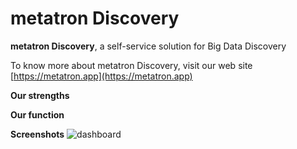 # metatron Discovery

**metatron Discovery**, a self-service solution for Big Data Discovery

To know more about metatron Discovery, visit our web site [https://metatron.app](https://metatron.app)

**Our strengths**

**Our function**

**Screenshots**
![dashboard](https://user-images.githubusercontent.com/6300003/44013629-9bca7c6a-9f01-11e8-93f1-8d4998498553.png)
